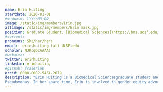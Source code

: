 ```yaml
---
name: Erin Huiting
startdate: 2020-01-01
#enddate: YYYY-MM-DD
image: /static/img/members/Erin.jpg
altimage: /static/img/members/Erin mask.jpg
position: Graduate Student, [Biomedical Sciences](https://bms.ucsf.edu/)
#current:
pronouns: She/her/hers
email: 	erin.huiting (at) UCSF.edu
scholar: NJKcqOcAAAAJ
#website:
twitter: erinhuiting
linkedin: erinhuiting
#github: fraserlab
orcid: 0000-0002-5454-2679
description: "Erin Huiting is a Biomedical Sciencesgraduate student and joined the Bondy-Denomy lab in July 2020. Erin grew up in the mountains of Evergreen, Colorado and pursued a degree in Molecular Biology at Colgate University (sadly, she did not receive any free toothpaste). Prior to and following graduation, she worked at the NIH studying the persistence of HIV reservoirs and anti-viral host immunity, as well as the efficacy of HIV cure strategies in human clinical trials, within the lab of [Drs. Tae-Wook Chun and Anthony Fauci](https://www.niaid.nih.gov/research/lab-immunoregulation). As an [NSF](https://www.nsfgrfp.org/) Fellow in the Bondy-Denomy lab, Erin will continue studying immunology and host-pathogen interactions. She is excited to study new bacterial immune systems within native host organisms, especially uncovering how the cyclic oligonucleotide-based anti-phage signaling system (CBASS) works in
Pseudomonas. In her spare time, Erin is involved in gender equity advocacy, exploring the outdoors, or playing/watching soccer."
---
```

